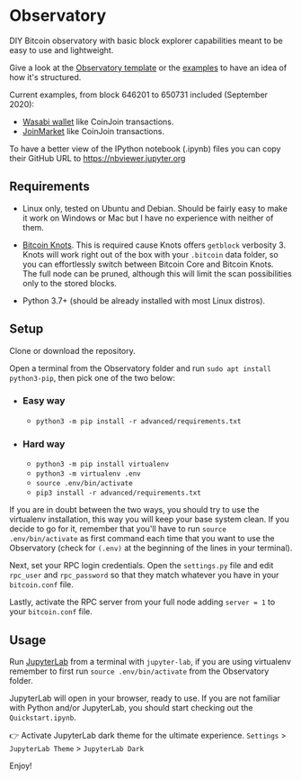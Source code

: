 # Observatory

DIY Bitcoin observatory with basic block explorer capabilities meant to be easy to use and lightweight.

Give a look at the [Observatory template](Observatory_template.ipynb) or the [examples](https://github.com/PulpCattel/Observatory/tree/master/examples) to have an idea of how it's structured.

Current examples, from block 646201 to 650731 included (September 2020):

* [Wasabi wallet](https://github.com/zkSNACKs/WalletWasabi) like CoinJoin transactions.
* [JoinMarket](https://github.com/JoinMarket-Org/joinmarket-clientserver) like CoinJoin transactions.

To have a better view of the IPython notebook (.ipynb) files you can copy their GitHub URL to https://nbviewer.jupyter.org

## Requirements

* Linux only, tested on Ubuntu and Debian.
Should be fairly easy to make it work on Windows or Mac but I have no experience with neither of them.

* [Bitcoin Knots](https://bitcoinknots.org/).
This is required cause Knots offers `getblock` verbosity 3.
Knots will work right out of the box with your `.bitcoin` data folder, so you can effortlessly switch between Bitcoin Core and Bitcoin Knots.  
The full node can be pruned, although this will limit the scan possibilities only to the stored blocks.

* Python 3.7+ (should be already installed with most Linux distros).

## Setup

Clone or download the repository.

Open a terminal from the Observatory folder and run `sudo apt install python3-pip`, then pick one of the two below:

* ### Easy way

    * `python3 -m pip install -r advanced/requirements.txt`


* ### Hard way

    * `python3 -m pip install virtualenv`
    * `python3 -m virtualenv .env`
    * `source .env/bin/activate`
    * `pip3 install -r advanced/requirements.txt`

If you are in doubt between the two ways, you should try to use the virtualenv installation, this way you will keep your base system clean.
If you decide to go for it, remember that you'll have to run `source .env/bin/activate` as first command each time that you want to use the Observatory (check for `(.env)` at the beginning of the lines in your terminal).

Next, set your RPC login credentials.
Open the `settings.py` file and edit `rpc_user` and `rpc_password` so that they match whatever you have in your `bitcoin.conf` file.

Lastly, activate the RPC server from your full node adding `server = 1` to your `bitcoin.conf` file.

## Usage

Run [JupyterLab](https://jupyterlab.readthedocs.io/en/stable/) from a terminal with `jupyter-lab`, if you are using virtualenv remember to first run `source .env/bin/activate` from the Observatory folder.

JupyterLab will open in your browser, ready to use.
If you are not familiar with Python and/or JupyterLab, you should start checking out the `Quickstart.ipynb`.

:point_right: Activate JupyterLab dark theme for the ultimate experience.
`Settings` > `JupyterLab Theme` > `JupyterLab Dark`

Enjoy!
